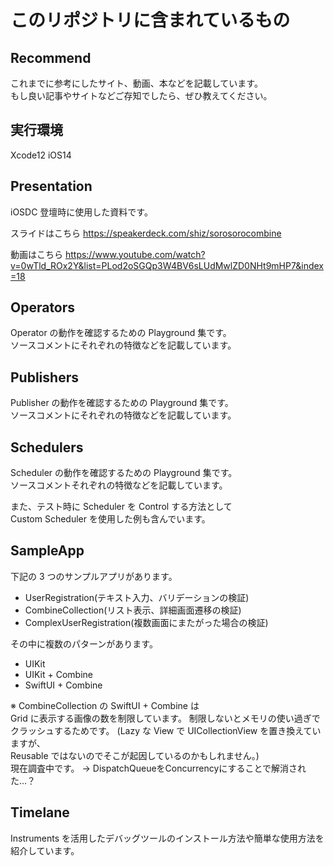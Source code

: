 # このリポジトリに含まれているもの

## Recommend

これまでに参考にしたサイト、動画、本などを記載しています。  
もし良い記事やサイトなどご存知でしたら、ぜひ教えてください。

## 実行環境

Xcode12
iOS14

## Presentation

iOSDC 登壇時に使用した資料です。

スライドはこちら
https://speakerdeck.com/shiz/sorosorocombine

動画はこちら
https://www.youtube.com/watch?v=0wTld_ROx2Y&list=PLod2oSGQp3W4BV6sLUdMwlZD0NHt9mHP7&index=18

## Operators

Operator の動作を確認するための Playground 集です。  
ソースコメントにそれぞれの特徴などを記載しています。

## Publishers

Publisher の動作を確認するための Playground 集です。  
ソースコメントにそれぞれの特徴などを記載しています。

## Schedulers

Scheduler の動作を確認するための Playground 集です。  
ソースコメントそれぞれの特徴などを記載しています。

また、テスト時に Scheduler を Control する方法として  
Custom Scheduler を使用した例も含んでいます。

## SampleApp

下記の 3 つのサンプルアプリがあります。

- UserRegistration(テキスト入力、バリデーションの検証)
- CombineCollection(リスト表示、詳細画面遷移の検証)
- ComplexUserRegistration(複数画面にまたがった場合の検証)

その中に複数のパターンがあります。

- UIKit
- UIKit + Combine
- SwiftUI + Combine

※ CombineCollection の SwiftUI + Combine は  
Grid に表示する画像の数を制限しています。
制限しないとメモリの使い過ぎでクラッシュするためです。
(Lazy な View で UICollectionView を置き換えていますが、  
Reusable ではないのでそこが起因しているのかもしれません。)  
現在調査中です。 -> DispatchQueueをConcurrencyにすることで解消された...？

## Timelane

Instruments を活用したデバッグツールのインストール方法や簡単な使用方法を紹介しています。
